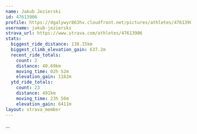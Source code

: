 ```yaml
---
name: Jakub Jezierski
id: 47613906
profile: https://dgalywyr863hv.cloudfront.net/pictures/athletes/47613906/14681924/1/large.jpg
username: jakub-jezierski
strava_url: https://www.strava.com/athletes/47613906
stats:
  biggest_ride_distance: 138.15km
  biggest_climb_elevation_gain: 637.2m
  recent_ride_totals:
    count: 2
    distance: 40.69km
    moving_time: 02h 52m
    elevation_gain: 1182m
  ytd_ride_totals:
    count: 23
    distance: 491km
    moving_time: 23h 56m
    elevation_gain: 6411m
layout: strava_member
--- 
```

...
